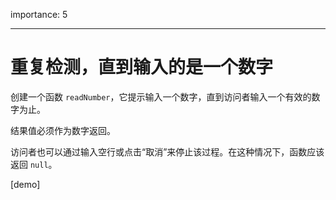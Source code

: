 importance: 5

---

# 重复检测，直到输入的是一个数字

创建一个函数 `readNumber`，它提示输入一个数字，直到访问者输入一个有效的数字为止。

结果值必须作为数字返回。

访问者也可以通过输入空行或点击“取消”来停止该过程。在这种情况下，函数应该返回 `null`。

[demo]
